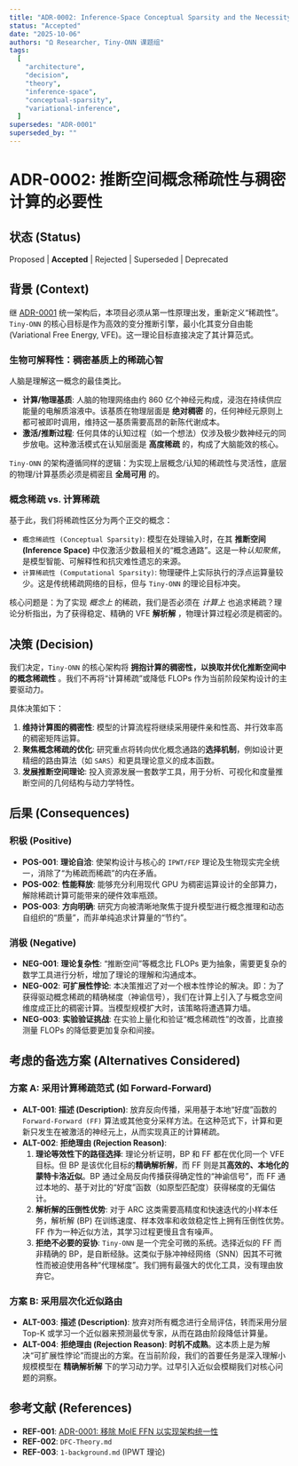 ```yaml
---
title: "ADR-0002: Inference-Space Conceptual Sparsity and the Necessity of Dense Computation"
status: "Accepted"
date: "2025-10-06"
authors: "Ω Researcher, Tiny-ONN 课题组"
tags:
  [
    "architecture",
    "decision",
    "theory",
    "inference-space",
    "conceptual-sparsity",
    "variational-inference",
  ]
supersedes: "ADR-0001"
superseded_by: ""
---
```


# ADR-0002: 推断空间概念稀疏性与稠密计算的必要性

## 状态 (Status)

Proposed | **Accepted** | Rejected | Superseded | Deprecated

## 背景 (Context)

继 [ADR-0001](adr-0001-remove-moie-ffn.md) 统一架构后，本项目必须从第一性原理出发，重新定义“稀疏性”。`Tiny-ONN` 的核心目标是作为高效的变分推断引擎，最小化其变分自由能 (Variational Free Energy, VFE)。这一理论目标直接决定了其计算范式。

### 生物可解释性：稠密基质上的稀疏心智

人脑是理解这一概念的最佳类比。

- **计算/物理基质**: 人脑的物理网络由约 860 亿个神经元构成，浸泡在持续供应能量的电解质溶液中。该基质在物理层面是 **绝对稠密** 的，任何神经元原则上都可被即时调用，维持这一基质需要高昂的新陈代谢成本。
- **激活/推断过程**: 任何具体的认知过程（如一个想法）仅涉及极少数神经元的同步放电。这种激活模式在认知层面是 **高度稀疏** 的，构成了大脑能效的核心。

`Tiny-ONN` 的架构遵循同样的逻辑：为实现上层概念/认知的稀疏性与灵活性，底层的物理/计算基质必须是稠密且 **全局可用** 的。

### 概念稀疏 vs. 计算稀疏

基于此，我们将稀疏性区分为两个正交的概念：

- `概念稀疏性 (Conceptual Sparsity)`: 模型在处理输入时，在其 **推断空间 (Inference Space)** 中仅激活少数最相关的“概念通路”。这是一种*认知聚焦*，是模型智能、可解释性和抗灾难性遗忘的来源。
- `计算稀疏性 (Computational Sparsity)`: 物理硬件上实际执行的浮点运算量较少。这是传统稀疏网络的目标，但与 `Tiny-ONN` 的理论目标冲突。

核心问题是：为了实现 *概念上* 的稀疏，我们是否必须在 *计算上* 也追求稀疏？理论分析指出，为了获得稳定、精确的 VFE **解析解** ，物理计算过程必须是稠密的。

## 决策 (Decision)

我们决定，`Tiny-ONN` 的核心架构将 **拥抱计算的稠密性，以换取并优化推断空间中的概念稀疏性** 。我们不再将“计算稀疏”或降低 FLOPs 作为当前阶段架构设计的主要驱动力。

具体决策如下：

1. **维持计算图的稠密性**: 模型的计算流程将继续采用硬件亲和性高、并行效率高的稠密矩阵运算。
2. **聚焦概念稀疏的优化**: 研究重点将转向优化概念通路的**选择机制**，例如设计更精细的路由算法（如 `SARS`）和更具理论意义的成本函数。
3. **发展推断空间理论**: 投入资源发展一套数学工具，用于分析、可视化和度量推断空间的几何结构与动力学特性。

## 后果 (Consequences)

### 积极 (Positive)

- **POS-001**: **理论自洽**: 使架构设计与核心的 `IPWT/FEP` 理论及生物现实完全统一，消除了“为稀疏而稀疏”的内在矛盾。
- **POS-002**: **性能释放**: 能够充分利用现代 GPU 为稠密运算设计的全部算力，解除稀疏计算可能带来的硬件效率瓶颈。
- **POS-003**: **方向明确**: 研究方向被清晰地聚焦于提升模型进行概念推理和动态自组织的“质量”，而非单纯追求计算量的“节约”。

### 消极 (Negative)

- **NEG-001**: **理论复杂性**: “推断空间”等概念比 FLOPs 更为抽象，需要更复杂的数学工具进行分析，增加了理论的理解和沟通成本。
- **NEG-002**: **可扩展性悖论**: 本决策推迟了对一个根本性悖论的解决。即：为了获得驱动概念稀疏的精确梯度（神谕信号），我们在计算上引入了与概念空间维度成正比的稠密计算。当模型规模扩大时，该策略将遭遇算力墙。
- **NEG-003**: **实验验证挑战**: 在实验上量化和验证“概念稀疏性”的改善，比直接测量 FLOPs 的降低要更加复杂和间接。

## 考虑的备选方案 (Alternatives Considered)

### 方案 A: 采用计算稀疏范式 (如 Forward-Forward)

- **ALT-001**: **描述 (Description)**: 放弃反向传播，采用基于本地“好度”函数的 `Forward-Forward (FF)` 算法或其他变分采样方法。在这种范式下，计算和更新只发生在被激活的神经元上，从而实现真正的计算稀疏。
- **ALT-002**: **拒绝理由 (Rejection Reason)**:
  1. **理论等效性下的路径选择**: 理论分析证明，BP 和 FF 都在优化同一个 VFE 目标。但 BP 是该优化目标的**精确解析解**，而 FF 则是其**高效的、本地化的蒙特卡洛近似**。BP 通过全局反向传播获得确定性的“神谕信号”，而 FF 通过本地的、基于对比的“好度”函数（如原型匹配度）获得梯度的无偏估计。
  2. **解析解的压倒性优势**: 对于 ARC 这类需要高精度和快速迭代的小样本任务，解析解 (BP) 在训练速度、样本效率和收敛稳定性上拥有压倒性优势。FF 作为一种近似方法，其学习过程更慢且含有噪声。
  3. **拒绝不必要的妥协**: `Tiny-ONN` 是一个完全可微的系统。选择近似的 FF 而非精确的 BP，是自断经脉。这类似于脉冲神经网络（SNN）因其不可微性而被迫使用各种“代理梯度”。我们拥有最强大的优化工具，没有理由放弃它。

### 方案 B: 采用层次化近似路由

- **ALT-003**: **描述 (Description)**: 放弃对所有概念进行全局评估，转而采用分层 Top-K 或学习一个近似器来预测最优专家，从而在路由阶段降低计算量。
- **ALT-004**: **拒绝理由 (Rejection Reason)**: **时机不成熟**。这本质上是为解决“可扩展性悖论”而提出的方案。在当前阶段，我们的首要任务是深入理解小规模模型在 **精确解析解** 下的学习动力学。过早引入近似会模糊我们对核心问题的洞察。

## 参考文献 (References)

- **REF-001**: [ADR-0001: 移除 MoIE FFN 以实现架构统一性](adr-0001-remove-moie-ffn.md)
- **REF-002**: `DFC-Theory.md`
- **REF-003**: `1-background.md` (IPWT 理论)
